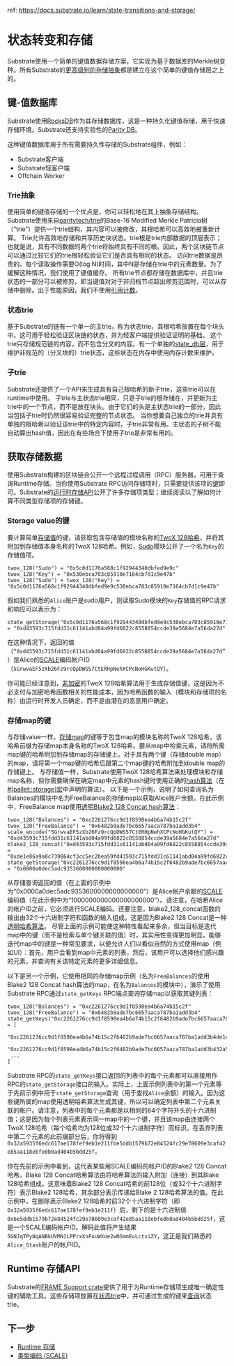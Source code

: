 
ref: https://docs.substrate.io/learn/state-transitions-and-storage/

# 状态转变和存储

Substrate使用一个简单的键值数据存储方案，它实现为基于数据库的Merkle树变种。所有Substrate的[更高级别的存储抽象](https://docs.substrate.io/build/runtime-storage/)都是建立在这个简单的键值存储层之上的。

## 键-值数据库

Substrate使用[RocksDB](https://rocksdb.org/)作为其存储数据库，这是一种持久化键值存储，用于快速存储环境。Substrate还支持实验性的[Parity DB](https://github.com/paritytech/parity-db)。

这种键值数据库用于所有需要持久性存储的Substrate组件，例如：
- Substrate客户端
- Substrate轻客户端
- Offchain Worker

### Trie抽象

使用简单的键值存储的一个优点是，你可以轻松地在其上抽象存储结构。
Substrate使用来自[paritytech/trie](https://github.com/paritytech/trie)的Base-16 Modified Merkle Patricia树（“trie”）提供一个trie结构，其内容可以被修改，其根哈希可以高效地被重新计算。
Trie允许高效地存储和共享历史块状态。trie根是trie内部数据的顶层表示；也就是说，具有不同数据的两个trie将始终具有不同的根。因此，两个区块链节点可以通过比较它们的trie根轻松验证它们是否具有相同的状态。
访问trie数据是昂贵的。每个读取操作需要O(log N)时间，其中N是存储在trie中的元素数量。为了缓解这种情况，我们使用了键值缓存。
所有trie节点都存储在数据库中，并且trie状态的一部分可以被修剪，即当键值对对于非归档节点超出修剪范围时，可以从存储中删除。出于性能原因，我们不使用[引用计数](http://en.wikipedia.org/wiki/Reference_counting)。

### 状态trie

基于Substrate的链有一个单一的主trie，称为状态trie，其根哈希放置在每个块头中。这可用于轻松验证区块链的状态，并为轻客户端提供验证证明的基础。
这个trie只存储规范链的内容，而不包含分叉的内容。有一个单独的[state_db层](https://paritytech.github.io/substrate/master/sc_state_db/index.html)，用于维护非规范的（分叉块的）trie状态，这些状态在内存中使用内存计数来维护。

### 子trie

Substrate还提供了一个API来生成具有自己根哈希的新子trie，这些trie可以在runtime中使用。
子trie与主状态trie相同，只是子trie的根存储在，并更新为主trie中的一个节点，而不是放在块头。由于它们的头是主状态trie的一部分，因此当包括子trie时仍然很容易验证完整的节点状态。
当你想要自己独立的trie并具有单独的根哈希以验证该trie中的特定内容时，子trie非常有用。主状态的子树不能自动算出hash值，因此在有些场合下使用子trie是非常有用的。

## 获取存储数据

使用Substrate构建的区块链会公开一个远程过程调用（RPC）服务器，可用于查询Runtime存储。当你使用Substrate RPC访问存储项时，只需要提供该项的[键](https://docs.substrate.io/learn/state-transitions-and-storage/#key-value-database)即可。Substrate的[运行时存储API](https://docs.substrate.io/build/runtime-storage/)公开了许多存储项类型；继续阅读以了解如何计算不同类型存储项的存储键。

### Storage value的键

要计算简单[存储值](https://docs.substrate.io/build/runtime-storage/#storage-value)的键，请获取包含存储值的模块名称的[TwoX 128哈希](https://github.com/Cyan4973/xxHash)，并将其附加到存储值本身名称的TwoX 128哈希。例如，[Sudo](https://paritytech.github.io/substrate/master/pallet_sudo/index.html)模块公开了一个名为`Key`的存储值项。
```
twox_128("Sudo") = "0x5c0d1176a568c1f92944340dbfed9e9c"
twox_128("Key") = "0x530ebca703c85910e7164cb7d1c9e47b"
twox_128("Sudo") + twox_128("Key") = "0x5c0d1176a568c1f92944340dbfed9e9c530ebca703c85910e7164cb7d1c9e47b"
```
假如我们熟悉的`Alice`账户是sudo用户，则读取Sudo模块的`Key`存储值的RPC请求和响应可以表示为：
```
state_getStorage("0x5c0d1176a568c1f92944340dbfed9e9c530ebca703c85910e7164cb7d1c9e47b") = "0xd43593c715fdd31c61141abd04a99fd6822c8558854ccde39a5684e7a56da27d"
```
在这种情况下，返回的值（`“0xd43593c715fdd31c61141abd04a99fd6822c8558854ccde39a5684e7a56da27d”`）是Alice的[SCALE](https://docs.substrate.io/reference/scale-codec/)编码帐户ID（`5GrwvaEF5zXb26Fz9rcQpDWS57CtERHpNehXCPcNoHGKutQY`）。

你可能已经注意到，[非加密](https://docs.substrate.io/build/runtime-storage/#cryptographic-hashing-algorithms)的TwoX 128哈希算法用于生成存储值键，这是因为不必支付与加密哈希函数相关的性能成本，因为哈希函数的输入（模块和存储项的名称）由运行时开发人员确定，而不是由潜在的恶意用户确定。

### 存储map的键

与存储value一样，[存储map](https://docs.substrate.io/build/runtime-storage/#storage-map)的键等于包含map的模块名称的TwoX 128哈希，该哈希前缀为存储map本身名称的TwoX 128哈希。要从map中检索元素，请将所需map键的哈希附加到存储map的存储键上。对于具有两个键（存储double map）的map，请将第一个map键的哈希后跟第二个map键的哈希附加到double map的存储键上。
与存储值一样，Substrate使用TwoX 128哈希算法来处理模块和存储map名称，但你需要确保在确定map中元素的hash键时使用正确的[hash算法](https://docs.substrate.io/build/runtime-storage/#hashing-algorithms)（在[#[pallet::storage]宏](https://docs.substrate.io/build/runtime-storage/#declaring-storage-items)中声明的算法）。
以下是一个示例，说明了如何查询名为Balances的模块中名为FreeBalance的存储map以获取Alice账户余额。在此示例中，FreeBalance map使用[透明Blake2 128 Concat hash算法](https://docs.substrate.io/build/runtime-storage/#transparent-hashing-algorithms)：
```
twox_128("Balances") = "0xc2261276cc9d1f8598ea4b6a74b15c2f"
twox_128("FreeBalance") = "0x6482b9ade7bc6657aaca787ba1add3b4"
scale_encode("5GrwvaEF5zXb26Fz9rcQpDWS57CtERHpNehXCPcNoHGKutQY") = "0xd43593c715fdd31c61141abd04a99fd6822c8558854ccde39a5684e7a56da27d"
blake2_128_concat("0xd43593c715fdd31c61141abd04a99fd6822c8558854ccde39a5684e7a56da27d") = "0xde1e86a9a8c739864cf3cc5ec2bea59fd43593c715fdd31c61141abd04a99fd6822c8558854ccde39a5684e7a56da27d"
state_getStorage("0xc2261276cc9d1f8598ea4b6a74b15c2f6482b9ade7bc6657aaca787ba1add3b4de1e86a9a8c739864cf3cc5ec2bea59fd43593c715fdd31c61141abd04a99fd6822c8558854ccde39a5684e7a56da27d") = "0x0000a0dec5adc9353600000000000000"
```
从存储查询返回的值（在上面的示例中为“0x0000a0dec5adc9353600000000000000”）是Alice帐户余额的[SCALE](https://docs.substrate.io/reference/scale-codec/)编码值（在此示例中为“1000000000000000000000”）。请注意，在哈希Alice的帐户ID之前，它必须进行SCALE编码。还要注意，blake2_128_concat函数的输出由32个十六进制字符和函数的输入组成。这是因为Blake2 128 Concat是一种[透明哈希算法](https://docs.substrate.io/build/runtime-storage/#transparent-hashing-algorithms)。
尽管上面的示例可能使这种特性看起来多余，但当目标是迭代map中的键（而不是检索与单个键关联的值）时，其实用性变得更加明显。能够迭代map中的键是一种常见要求，以便允许人们以看似自然的方式使用map（例如UI）：首先，用户会看到map中元素的列表，然后，该用户可以选择他们感兴趣的元素，并查询有关该特定元素的更多详细信息。

以下是另一个示例，它使用相同的存储map示例（名为`FreeBalances`的使用Blake2 128 Concat hash算法的map，在名为`Balances`的模块中），演示了使用Substrate RPC通过`state_getKeys` RPC端点查询存储map以获取其键列表：
```
twox_128("Balances") = "0xc2261276cc9d1f8598ea4b6a74b15c2f"
twox_128("FreeBalance") = "0x6482b9ade7bc6657aaca787ba1add3b4"
state_getKeys("0xc2261276cc9d1f8598ea4b6a74b15c2f6482b9ade7bc6657aaca787ba1add3b4") = [
 "0xc2261276cc9d1f8598ea4b6a74b15c2f6482b9ade7bc6657aaca787ba1add3b4de1e86a9a8c739864cf3cc5ec2bea59fd43593c715fdd31c61141abd04a99fd6822c8558854ccde39a5684e7a56da27d",
 "0xc2261276cc9d1f8598ea4b6a74b15c2f6482b9ade7bc6657aaca787ba1add3b432a5935f6edc617ae178fef9eb1e211fbe5ddb1579b72e84524fc29e78609e3caf42e85aa118ebfe0b0ad404b5bdd25f",
 ...
]
```
Substrate RPC的`state_getKeys`接口返回的列表中的每个元素都可以直接用作RPC的`state_getStorage`接口的输入。实际上，上面示例列表中的第一个元素等于先前示例中用于`state_getStorage`查询（用于查找`Alice`余额）的输入。因为这些键所属的map使用透明哈希算法生成其键，所以可以确定列表中第二个元素关联的帐户。请注意，列表中的每个元素都是以相同的64个字符开头的十六进制值；这是因为每个列表元素表示同一map中的一个键，并且该map由连接两个TwoX 128哈希（每个哈希均为128位或32个十六进制字符）而标识。在丢弃列表中第二个元素的此前缀部分后，你将得到`0x32a5935f6edc617ae178fef9eb1e211fbe5ddb1579b72e84524fc29e78609e3caf42e85aa118ebfe0b0ad404b5bdd25f`。

你在先前的示例中看到，这代表某些用SCALE编码的帐户ID的Blake2 128 Concat哈希。Blake 128 Concat哈希算法由将哈希算法的输入附加（连接）到其Blake 128哈希组成。这意味着Blake2 128 Concat哈希的前128位（或32个十六进制字符）表示Blake2 128哈希，其余部分表示传递给Blake 2 128哈希算法的值。在此示例中，在删除表示Blake2 128哈希的前32个十六进制字符（即`0x32a5935f6edc617ae178fef9eb1e211f`）后，剩下的是十六进制值`0xbe5ddb1579b72e84524fc29e78609e3caf42e85aa118ebfe0b0ad404b5bdd25f`，这是一个SCALE编码帐户ID。解码此值将产生结果`5GNJqTPyNqANBkUVMN1LPPrxXnFouWXoe2wNSmmEoLctxiZY`，这正是我们熟悉的`Alice_Stash`账户的帐户ID。

## Runtime 存储API

Substrate的[FRAME Support crate](https://paritytech.github.io/substrate/master/frame_support/index.html)提供了用于为Runtime存储项生成唯一确定性键的辅助工具。这些存储项放置在[状态trie](https://docs.substrate.io/learn/state-transitions-and-storage/#trie-abstraction)中，并可通过生成的键来[查询](https://docs.substrate.io/learn/state-transitions-and-storage/#querying-storage)状态trie。

## 下一步

- [Runtime 存储](https://docs.substrate.io/build/runtime-storage/)
- [类型编码 (SCALE)](https://docs.substrate.io/reference/scale-codec/)

